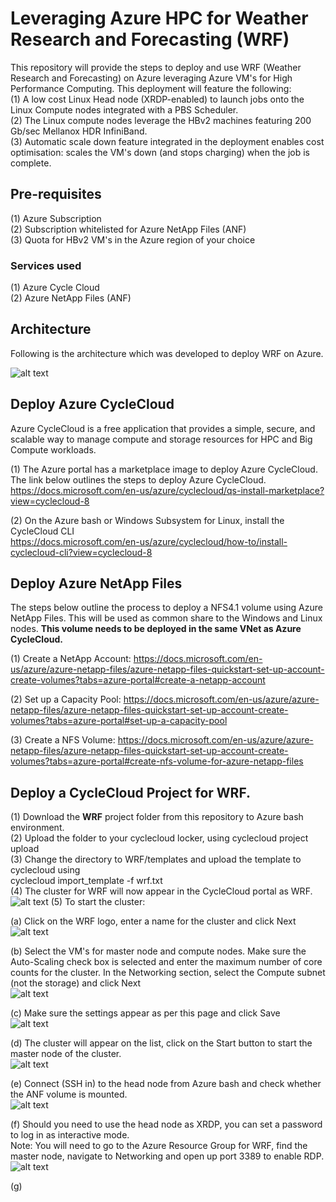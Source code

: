 # Leveraging Azure HPC for Weather Research and Forecasting (WRF)

This repository will provide the steps to deploy and use WRF (Weather Research and Forecasting) on Azure leveraging Azure VM's for High Performance Computing. 
This deployment will feature the following: \
(1) A low cost Linux Head node (XRDP-enabled) to launch jobs onto the Linux Compute nodes integrated with a PBS Scheduler. \
(2) The Linux compute nodes leverage the HBv2 machines featuring 200 Gb/sec Mellanox HDR InfiniBand. \
(3) Automatic scale down feature integrated in the deployment enables cost optimisation: scales the VM's down (and stops charging) when the job is complete. 

## Pre-requisites

(1) Azure Subscription \
(2) Subscription whitelisted for Azure NetApp Files (ANF) \
(3) Quota for HBv2 VM's in the Azure region of your choice 

### Services used
(1) Azure Cycle Cloud \
(2) Azure NetApp Files (ANF) 

## Architecture
Following is the architecture which was developed to deploy WRF on Azure. 

![alt text](https://github.com/mandargujrathi/Cyclecloud-WRF/blob/main/Images/WRF_1.PNG)


## Deploy Azure CycleCloud
Azure CycleCloud is a free application that provides a simple, secure, and scalable way to manage compute and storage resources for HPC and Big Compute workloads.

(1) The Azure portal has a marketplace image to deploy Azure CycleCloud. The link below outlines the steps to deploy Azure CycleCloud. \
https://docs.microsoft.com/en-us/azure/cyclecloud/qs-install-marketplace?view=cyclecloud-8

(2) On the Azure bash or Windows Subsystem for Linux, install the CycleCloud CLI \
https://docs.microsoft.com/en-us/azure/cyclecloud/how-to/install-cyclecloud-cli?view=cyclecloud-8

## Deploy Azure NetApp Files
The steps below outline the process to deploy a NFS4.1 volume using Azure NetApp Files. This will be used as common share to the Windows and Linux nodes.
**This volume needs to be deployed in the same VNet as Azure CycleCloud.** 

(1) Create a NetApp Account: https://docs.microsoft.com/en-us/azure/azure-netapp-files/azure-netapp-files-quickstart-set-up-account-create-volumes?tabs=azure-portal#create-a-netapp-account 

(2) Set up a Capacity Pool: https://docs.microsoft.com/en-us/azure/azure-netapp-files/azure-netapp-files-quickstart-set-up-account-create-volumes?tabs=azure-portal#set-up-a-capacity-pool 

(3) Create a NFS Volume: https://docs.microsoft.com/en-us/azure/azure-netapp-files/azure-netapp-files-quickstart-set-up-account-create-volumes?tabs=azure-portal#create-nfs-volume-for-azure-netapp-files

## Deploy a CycleCloud Project for WRF. 
(1) Download the **WRF** project folder from this repository to Azure bash environment. \
(2) Upload the folder to your cyclecloud locker, using cyclecloud project upload <locker-name> \
(3) Change the directory to WRF/templates and upload the template to cyclecloud using \
  cyclecloud import_template -f wrf.txt \
(4) The cluster for WRF will now appear in the CycleCloud portal as WRF. \
  ![alt text](https://github.com/mandargujrathi/Cyclecloud-WRF/blob/main/Images/WRF-Cluster.PNG)
(5) To start the cluster: 
  
(a) Click on the WRF logo, enter a name for the cluster and click Next \
  ![alt text](https://github.com/mandargujrathi/Cyclecloud-WRF/blob/main/Images/WRF_2.PNG) 
  

(b) Select the VM's for master node and compute nodes. Make sure the Auto-Scaling check box is selected and enter the maximum number of core counts for the cluster. In the Networking section, select the Compute subnet (not the storage) and click Next \
     ![alt text](https://github.com/mandargujrathi/Cyclecloud-WRF/blob/main/Images/WRF_3.PNG) 
     

(c)  Make sure the settings appear as per this page and click Save \
    ![alt text](https://github.com/mandargujrathi/Cyclecloud-WRF/blob/main/Images/WRF_4.PNG) 
    

(d) The cluster will appear on the list, click on the Start button to start the master node of the cluster. \
    ![alt text](https://github.com/mandargujrathi/Cyclecloud-WRF/blob/main/Images/WRF_5.PNG) 
    

(e) Connect (SSH in) to the head node from Azure bash and check whether the ANF volume is mounted. \
![alt text](https://github.com/mandargujrathi/Cyclecloud-WRF/blob/main/Images/WRF_6.PNG) 


(f) Should you need to use the head node as XRDP, you can set a password to log in as interactive mode. \
Note: You will need to go to the Azure Resource Group for WRF, find the master node, navigate to Networking and open up port 3389 to enable RDP. 
![alt text](https://github.com/mandargujrathi/Cyclecloud-WRF/blob/main/Images/WRF_7.PNG) 


(g) 
